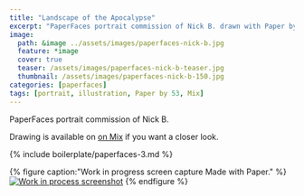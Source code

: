 ```yaml
---
title: "Landscape of the Apocalypse"
excerpt: "PaperFaces portrait commission of Nick B. drawn with Paper by 53 on an iPad."
image: 
  path: &image ../assets/images/paperfaces-nick-b.jpg 
  feature: *image
  cover: true
  teaser: /assets/images/paperfaces-nick-b-teaser.jpg
  thumbnail: /assets/images/paperfaces-nick-b-150.jpg
categories: [paperfaces]
tags: [portrait, illustration, Paper by 53, Mix]
---
```


PaperFaces portrait commission of Nick B. 

Drawing is available on [on Mix](https://mix.fiftythree.com/11098-Michael-Rose/277409) if you want a closer look.

{% include boilerplate/paperfaces-3.md %}

{% figure caption:"Work in progress screen capture Made with Paper." %}
[![Work in process screenshot](/assets/images/paperfaces-nick-b-process-1-900.jpg)](/assets/images/paperfaces-nick-b-process-1-lg.jpg)
{% endfigure %}
